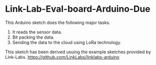 # Link-Lab-Eval-board-Arduino-Due

This Arduino sketch does the following major tasks. 

1. It reads the sensor data.
2. Bit packing the data. 
3. Sending the data to the cloud using LoRa technology.

This sketch has been derived usuing the example sketches provided by Link-Labs. 
https://github.com/LinkLabs/linklabs-arduino

